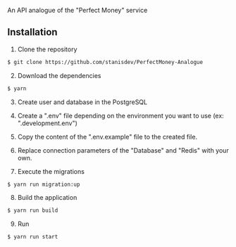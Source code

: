 An API analogue of the "Perfect Money" service

## Installation
1. Clone the repository
```sh
$ git clone https://github.com/stanisdev/PerfectMoney-Analogue
```

2. Download the dependencies
```sh
$ yarn
```

3. Create user and database in the PostgreSQL

4. Create a ".env" file depending on the environment you want to use (ex: ".development.env")

5. Copy the content of the ".env.example" file to the created file.

6. Replace connection parameters of the "Database" and "Redis" with your own.

7. Execute the migrations
```sh
$ yarn run migration:up
```

8. Build the application
```sh
$ yarn run build
```

9. Run
```sh
$ yarn run start
```